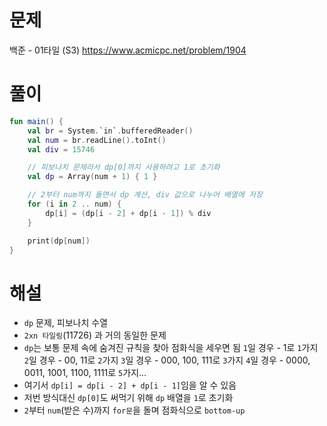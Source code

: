 # 문제
백준 - 01타일 (S3)
https://www.acmicpc.net/problem/1904


# 풀이

```Kotlin
fun main() {
    val br = System.`in`.bufferedReader()
    val num = br.readLine().toInt()
    val div = 15746

    // 피보나치 문제라서 dp[0]까지 사용하려고 1로 초기화
    val dp = Array(num + 1) { 1 }

    // 2부터 num까지 돌면서 dp 계산, div 값으로 나누어 배열에 저장
    for (i in 2 .. num) {
        dp[i] = (dp[i - 2] + dp[i - 1]) % div
    }

    print(dp[num])
}
```


# 해설
* `dp` 문제, 피보나치 수열
* `2xn 타일링`(11726) 과 거의 동일한 문제
* `dp`는 보통 문제 속에 숨겨진 규칙을 찾아 점화식을 세우면 됨
  `1`일 경우 - 1로 `1`가지
  `2`일 경우 - 00, 11로 `2`가지
  `3`일 경우 - 000, 100, 111로 `3`가지
  `4`일 경우 - 0000, 0011, 1001, 1100, 1111로 `5`가지...
* 여기서 `dp[i] = dp[i - 2] + dp[i - 1]`임을 알 수 있음
* 저번 방식대신 `dp[0]`도 써먹기 위해 `dp` 배열을 `1`로 초기화
* `2`부터 `num`(받은 수)까지 `for문`을 돌며 점화식으로 `bottom-up`
